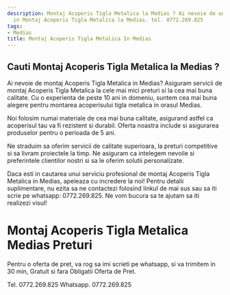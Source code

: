 ```yaml
---
description: Montaj Acoperis Tigla Metalica la Medias ? Ai nevoie de un profesionist
  in Montaj Acoperis Tigla Metalica la Medias. tel. 0772.269.825
tags:
- Medias
title: Montaj Acoperis Tigla Metalica In Medias
---
```



## Cauti Montaj Acoperis Tigla Metalica la Medias ?

Ai nevoie de montaj Acoperis Tigla Metalica in Medias? Asiguram servicii de montaj Acoperis Tigla Metalica la cele mai mici preturi si la cea mai buna calitate. Cu o experienta de peste 10 ani in domeniu, suntem cea mai buna alegere pentru montarea acoperisului tigla metalica in orasul Medias.

Noi folosim numai materiale de cea mai buna calitate, asigurand astfel ca acoperisul tau va fi rezistent si durabil. Oferta noastra include si asigurarea produselor pentru o perioada de 5 ani.

Ne straduim sa oferim servicii de calitate superioara, la preturi competitive si sa livram proiectele la timp. Ne asiguram ca intelegem nevoile si preferintele clientilor nostri si sa le oferim solutii personalizate.

Daca esti in cautarea unui serviciu profesional de montaj Acoperis Tigla Metalica in Medias, apeleaza cu incredere la noi! Pentru detalii suplimentare, nu ezita sa ne contactezi folosind linkul de mai sus sau sa iti scrie pe whatsapp: 0772.269.825. Ne vom bucura sa te ajutam sa iti realizezi visul!

# Montaj Acoperis Tigla Metalica Medias Preturi
Pentru o oferta de pret, va rog sa imi scrieti pe whatsapp, si va trimitem in 30 min, Gratuit si fara Obligatii Oferta de Pret.

Tel. 0772.269.825
Whatsapp. 0772.269.825